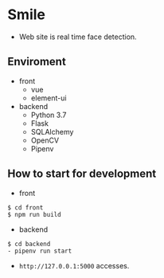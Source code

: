 # Smile
- Web site is real time face detection.

## Enviroment
- front
  - vue
  - element-ui
- backend
  - Python 3.7
  - Flask
  - SQLAlchemy
  - OpenCV
  - Pipenv

## How to start for development

- front

```
$ cd front
$ npm run build
```

- backend

```
$ cd backend
- pipenv run start
```

- `http://127.0.0.1:5000` accesses.
